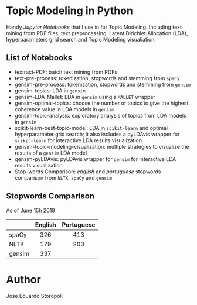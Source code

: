 # Topic Modeling in Python
Handy *Jupyter Notebooks* that I use in for Topic Modeling. Including text mining from PDF files, text preprocessing, Latent Dirichlet Allocation (LDA), hyperparameters grid search and Topic Modeling visualiation.

## List of Notebooks
* textract-PDF: batch text mining from PDFs 
* text-pre-process: tokenization, stopwords and stemming from `spaCy`
* gensim-pre-process: tokenization, stopwords and stemming from `gensim`
* gensim-topics: LDA in `gensim`
* gensim-LDA-Mallet: LDA in `gensim` using a `MALLET` wrapper
* gensim-optimal-topics: choose the number of topics to give the highest coherence value in LDA models in `gensim`
* gensim-topic-analysis: exploratory analysis of topics from LDA models in `gensim`
* scikit-learn-best-topic-model:  LDA in `scikit-learn` and optimal hyperparameter grid search; it also includes a pyLDAvis wrapper for `scikit-learn` for interactive LDA results visualization
* gensim-topic-modeling-visualization: multiple strategies to visualize the results of a `gensim` LDA model
* gensim-pyLDAvis: pyLDAvis wrapper for `gensim` for interactive LDA results visualization
* Stop-words Comparison: *english* and *portuguese* stopwords comparison from `NLTK`, `spaCy` and `gensim`

## Stopwords Comparison
As of June 15h 2019

|        	| English 	| Portuguese 	|
|--------	|:-------:	|:----------:	|
| spaCy  	|   326   	|     413    	|
| NLTK   	|   179   	|     203    	|
| gensim 	|   337   	|            	|

# Author
Jose Eduardo Storopoli